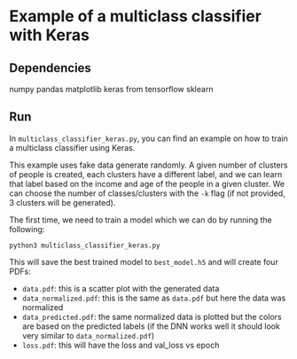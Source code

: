 # Example of a multiclass classifier with Keras

## Dependencies

numpy
pandas
matplotlib
keras from tensorflow
sklearn

## Run

In ```multiclass_classifier_keras.py```, you can find an example on how to train a multiclass classifier using Keras.

This example uses fake data generate randomly. A given number of clusters of people is created, each clusters have a different label, and we can learn that label based on the income and age of the people in a given cluster. We can choose the number of classes/clusters with the ```-k``` flag (if not provided, 3 clusters will be generated).

The first time, we need to train a model which we can do by running the following:


```
python3 multiclass_classifier_keras.py
```

This will save the best trained model to ```best_model.h5``` and will create four PDFs:

- ```data.pdf```: this is a scatter plot with the generated data
- ```data_normalized.pdf```:  this is the same as ```data.pdf``` but here the data was normalized
- ```data_predicted.pdf```: the same normalized data is plotted but the colors are based on the predicted labels (if the DNN works well it should look very similar to ```data_normalized.pdf```)
- ```loss.pdf```: this will have the loss and val_loss vs epoch 
